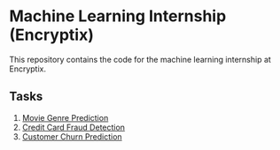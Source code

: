 # Machine Learning Internship (Encryptix)

This repository contains the code for the machine learning internship at Encryptix.

## Tasks

1. [Movie Genre Prediction](movie-genre-classification/main.ipynb)
1. [Credit Card Fraud Detection](credit-card-fraud-detection/main.ipynb)
1. [Customer Churn Prediction](customer-churn-prediction/main.ipynb)
